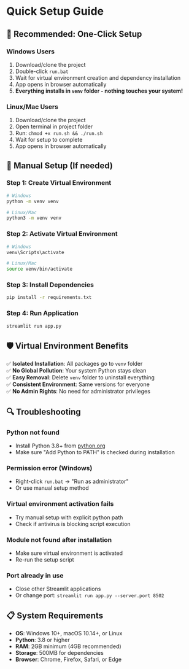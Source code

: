 # Quick Setup Guide

## 🚀 Recommended: One-Click Setup

### Windows Users
1. Download/clone the project
2. Double-click `run.bat`
3. Wait for virtual environment creation and dependency installation
4. App opens in browser automatically
5. **Everything installs in `venv` folder - nothing touches your system!**

### Linux/Mac Users
1. Download/clone the project
2. Open terminal in project folder
3. Run: `chmod +x run.sh && ./run.sh`
4. Wait for setup to complete
5. App opens in browser automatically

## 🔧 Manual Setup (If needed)

### Step 1: Create Virtual Environment
```bash
# Windows
python -m venv venv

# Linux/Mac
python3 -m venv venv
```

### Step 2: Activate Virtual Environment
```bash
# Windows
venv\Scripts\activate

# Linux/Mac
source venv/bin/activate
```

### Step 3: Install Dependencies
```bash
pip install -r requirements.txt
```

### Step 4: Run Application
```bash
streamlit run app.py
```

## 🛡️ Virtual Environment Benefits

✅ **Isolated Installation**: All packages go to `venv` folder  
✅ **No Global Pollution**: Your system Python stays clean  
✅ **Easy Removal**: Delete `venv` folder to uninstall everything  
✅ **Consistent Environment**: Same versions for everyone  
✅ **No Admin Rights**: No need for administrator privileges  

## 🔍 Troubleshooting

### Python not found
- Install Python 3.8+ from [python.org](https://python.org)
- Make sure "Add Python to PATH" is checked during installation

### Permission error (Windows)
- Right-click `run.bat` → "Run as administrator"
- Or use manual setup method

### Virtual environment activation fails
- Try manual setup with explicit python path
- Check if antivirus is blocking script execution

### Module not found after installation
- Make sure virtual environment is activated
- Re-run the setup script

### Port already in use
- Close other Streamlit applications
- Or change port: `streamlit run app.py --server.port 8502`

## 📋 System Requirements

- **OS**: Windows 10+, macOS 10.14+, or Linux
- **Python**: 3.8 or higher
- **RAM**: 2GB minimum (4GB recommended)
- **Storage**: 500MB for dependencies
- **Browser**: Chrome, Firefox, Safari, or Edge
